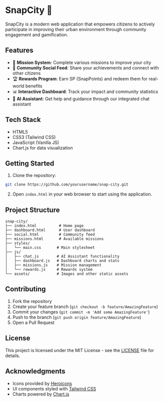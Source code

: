 # SnapCity 🌟

SnapCity is a modern web application that empowers citizens to actively participate in improving their urban environment through community engagement and gamification.

## Features

- 🎯 **Mission System**: Complete various missions to improve your city
- 💬 **Community Social Feed**: Share your achievements and connect with other citizens
- 🏆 **Rewards Program**: Earn SP (SnapPoints) and redeem them for real-world benefits
- 📊 **Interactive Dashboard**: Track your impact and community statistics
- 🤖 **AI Assistant**: Get help and guidance through our integrated chat assistant

## Tech Stack

- HTML5
- CSS3 (Tailwind CSS)
- JavaScript (Vanilla JS)
- Chart.js for data visualization

## Getting Started

1. Clone the repository:
```bash
git clone https://github.com/yourusername/snap-city.git
```

2. Open `index.html` in your web browser to start using the application.

## Project Structure

```
snap-city/
├── index.html          # Home page
├── dashboard.html      # User dashboard
├── social.html         # Community feed
├── missions.html       # Available missions
├── styles/
│   └── main.css       # Main stylesheet
├── js/
│   ├── chat.js        # AI Assistant functionality
│   ├── dashboard.js   # Dashboard charts and stats
│   ├── missions.js    # Mission management
│   └── rewards.js     # Rewards system
└── assets/            # Images and other static assets
```

## Contributing

1. Fork the repository
2. Create your feature branch (`git checkout -b feature/AmazingFeature`)
3. Commit your changes (`git commit -m 'Add some AmazingFeature'`)
4. Push to the branch (`git push origin feature/AmazingFeature`)
5. Open a Pull Request

## License

This project is licensed under the MIT License - see the [LICENSE](LICENSE) file for details.

## Acknowledgments

- Icons provided by [Heroicons](https://heroicons.com/)
- UI components styled with [Tailwind CSS](https://tailwindcss.com/)
- Charts powered by [Chart.js](https://www.chartjs.org/)
